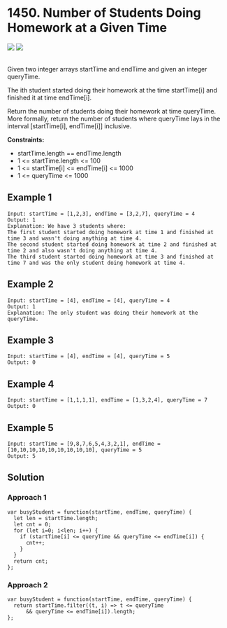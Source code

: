 
# 1450. Number of Students Doing Homework at a Given Time

<div style={{ display: "flex", flex-direction: "column" }}>
  <img src="https://img.shields.io/badge/Level-Easy-brightgreen" />
  <img src="https://img.shields.io/badge/Array-grey" />
</div>

<br /> Given two integer arrays startTime and endTime and given an integer queryTime.

The ith student started doing their homework at the time startTime[i] and finished it at time endTime[i].

Return the number of students doing their homework at time queryTime. More formally, return the number of students where queryTime lays 
in the interval [startTime[i], endTime[i]] inclusive.

<strong>Constraints:</strong>
- startTime.length == endTime.length
- 1 <= startTime.length <= 100
- 1 <= startTime[i] <= endTime[i] <= 1000
- 1 <= queryTime <= 1000

## Example 1

```
Input: startTime = [1,2,3], endTime = [3,2,7], queryTime = 4
Output: 1
Explanation: We have 3 students where:
The first student started doing homework at time 1 and finished at time 3 and wasn't doing anything at time 4.
The second student started doing homework at time 2 and finished at time 2 and also wasn't doing anything at time 4.
The third student started doing homework at time 3 and finished at time 7 and was the only student doing homework at time 4.
```

## Example 2

```
Input: startTime = [4], endTime = [4], queryTime = 4
Output: 1
Explanation: The only student was doing their homework at the queryTime.
```

## Example 3

```
Input: startTime = [4], endTime = [4], queryTime = 5
Output: 0
```

## Example 4

```
Input: startTime = [1,1,1,1], endTime = [1,3,2,4], queryTime = 7
Output: 0
```

## Example 5

```
Input: startTime = [9,8,7,6,5,4,3,2,1], endTime = [10,10,10,10,10,10,10,10,10], queryTime = 5
Output: 5
```

## Solution
### Approach 1
```
var busyStudent = function(startTime, endTime, queryTime) {
  let len = startTime.length;
  let cnt = 0;
  for (let i=0; i<len; i++) {
    if (startTime[i] <= queryTime && queryTime <= endTime[i]) {
      cnt++;
    }
  }
  return cnt;
};
```

### Approach 2
```
var busyStudent = function(startTime, endTime, queryTime) {
  return startTime.filter((t, i) => t <= queryTime
      && queryTime <= endTime[i]).length;
};
```
